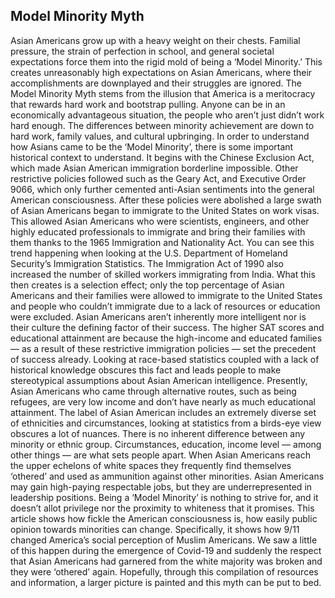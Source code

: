 ## Model Minority Myth

Asian Americans grow up with a heavy weight on their chests. Familial pressure, the strain of perfection in school, and general societal expectations force them into the rigid mold of being a ‘Model Minority.’ This creates unreasonably high expectations on Asian Americans, where their accomplishments are downplayed and their struggles are ignored.
The Model Minority Myth stems from the illusion that America is a meritocracy that rewards hard work and bootstrap pulling. Anyone can be in an economically advantageous situation, the people who aren’t just didn’t work hard enough. The differences between minority achievement are down to hard work, family values, and cultural upbringing.
In order to understand how Asians came to be the ‘Model Minority’, there is some important historical context to understand. It begins with the Chinese Exclusion Act, which made Asian American immigration borderline impossible. Other restrictive policies followed such as the Geary Act, and Executive Order 9066, which only further cemented anti-Asian sentiments into the general American consciousness.
After these policies were abolished a large swath of Asian Americans began to immigrate to the United States on work visas. This allowed Asian Americans who were scientists, engineers, and other highly educated professionals to immigrate and bring their families with them thanks to the 1965 Immigration and Nationality Act. You can see this trend happening when looking at the U.S. Department of Homeland Security’s Immigration Statistics. The Immigration Act of 1990 also increased the number of skilled workers immigrating from India.
What this then creates is a selection effect; only the top percentage of Asian Americans and their families were allowed to immigrate to the United States and people who couldn’t immigrate due to a lack of resources or education were excluded.
Asian Americans aren’t inherently more intelligent nor is their culture the defining factor of their success. The higher SAT scores and educational attainment are because the high-income and educated families — as a result of these restrictive immigration policies — set the precedent of success already. Looking at race-based statistics coupled with a lack of historical knowledge obscures this fact and leads people to make stereotypical assumptions about Asian American intelligence.
Presently, Asian Americans who came through alternative routes, such as being refugees, are very low income and don’t have nearly as much educational attainment.
The label of Asian American includes an extremely diverse set of ethnicities and circumstances, looking at statistics from a birds-eye view obscures a lot of nuances. There is no inherent difference between any minority or ethnic group. Circumstances, education, income level — among other things — are what sets people apart.
When Asian Americans reach the upper echelons of white spaces they frequently find themselves ‘othered’ and used as ammunition against other minorities. Asian Americans may gain high-paying respectable jobs, but they are underrepresented in leadership positions.
Being a ‘Model Minority’ is nothing to strive for, and it doesn’t allot privilege nor the proximity to whiteness that it promises. This article shows how fickle the American consciousness is, how easily public opinion towards minorities can change. Specifically, it shows how 9/11 changed America’s social perception of Muslim Americans. We saw a little of this happen during the emergence of Covid-19 and suddenly the respect that Asian Americans had garnered from the white majority was broken and they were ‘othered’ again.
Hopefully, through this compilation of resources and information, a larger picture is painted and this myth can be put to bed.

